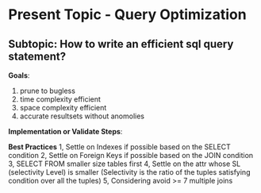 # Present Topic - Query Optimization 
## Subtopic: How to write an efficient sql query statement?
**Goals**:
1. prune to bugless
2. time complexity efficient
3. space complexity efficient
4. accurate resultsets without anomolies

**Implementation or Validate Steps**:

**Best Practices**
1, Settle on Indexes if possible based on the SELECT condition
2, Settle on Foreign Keys if possible based on the JOIN condition
3, SELECT FROM smaller size tables first
4, Settle on the attr whose SL (selectivity Level) is smaller (Selectivity is the ratio of the tuples satisfying condition over all the tuples)
5, Considering avoid >= 7 multiple joins

